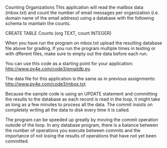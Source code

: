 Counting Organizations
This application will read the mailbox data (mbox.txt) and count the number of email messages per organization (i.e. domain name of the email address) using a database with the following schema to maintain the counts.

CREATE TABLE Counts (org TEXT, count INTEGER)

When you have run the program on mbox.txt upload the resulting database file above for grading.
If you run the program multiple times in testing or with dfferent files, make sure to empty out the data before each run.

You can use this code as a starting point for your application: http://www.py4e.com/code3/emaildb.py.

The data file for this application is the same as in previous assignments: http://www.py4e.com/code3/mbox.txt.

Because the sample code is using an UPDATE statement and committing the results to the database as each record is read in the loop, it might take as long as a few minutes to process all the data. The commit insists on completely writing all the data to disk every time it is called.

The program can be speeded up greatly by moving the commit operation outside of the loop. In any database program, there is a balance between the number of operations you execute between commits and the importance of not losing the results of operations that have not yet been committed.